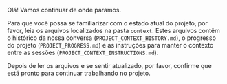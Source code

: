 
Olá! Vamos continuar de onde paramos.

Para que você possa se familiarizar com o estado atual do projeto, por favor, leia os arquivos localizados na pasta `context`. Estes arquivos contêm o histórico da nossa conversa (`PROJECT_CONTEXT_HISTORY.md`), o progresso do projeto (`PROJECT_PROGRESS.md`) e as instruções para manter o contexto entre as sessões (`PROJECT_CONTEXT_INSTRUCTIONS.md`).

Depois de ler os arquivos e se sentir atualizado, por favor, confirme que está pronto para continuar trabalhando no projeto.
